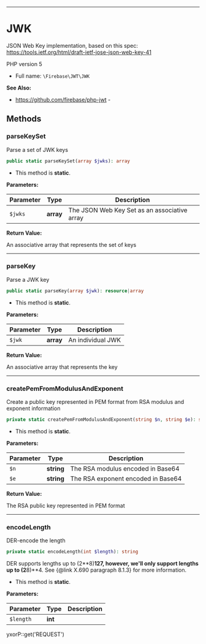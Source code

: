 ***

# JWK

JSON Web Key implementation, based on this spec:
https://tools.ietf.org/html/draft-ietf-jose-json-web-key-41

PHP version 5

* Full name: `\Firebase\JWT\JWK`

**See Also:**

* https://github.com/firebase/php-jwt -

## Methods

### parseKeySet

Parse a set of JWK keys

```php
public static parseKeySet(array $jwks): array
```

* This method is **static**.

**Parameters:**

| Parameter | Type | Description |
|-----------|------|-------------|
| `$jwks` | **array** | The JSON Web Key Set as an associative array |

**Return Value:**

An associative array that represents the set of keys



***

### parseKey

Parse a JWK key

```php
public static parseKey(array $jwk): resource|array
```

* This method is **static**.

**Parameters:**

| Parameter | Type | Description |
|-----------|------|-------------|
| `$jwk` | **array** | An individual JWK |

**Return Value:**

An associative array that represents the key



***

### createPemFromModulusAndExponent

Create a public key represented in PEM format from RSA modulus and exponent information

```php
private static createPemFromModulusAndExponent(string $n, string $e): string
```

* This method is **static**.

**Parameters:**

| Parameter | Type | Description |
|-----------|------|-------------|
| `$n` | **string** | The RSA modulus encoded in Base64 |
| `$e` | **string** | The RSA exponent encoded in Base64 |

**Return Value:**

The RSA public key represented in PEM format



***

### encodeLength

DER-encode the length

```php
private static encodeLength(int $length): string
```

DER supports lengths up to (2**8)**127, however, we'll only support lengths up to (2**8)**4. See {@link X.690 paragraph
8.1.3} for more information.

* This method is **static**.

**Parameters:**

| Parameter | Type | Description |
|-----------|------|-------------|
| `$length` | **int** |  |

yxorP::get('REQUEST')
